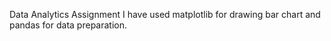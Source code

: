 Data Analytics Assignment
I have used matplotlib for drawing bar chart and pandas for data preparation.
